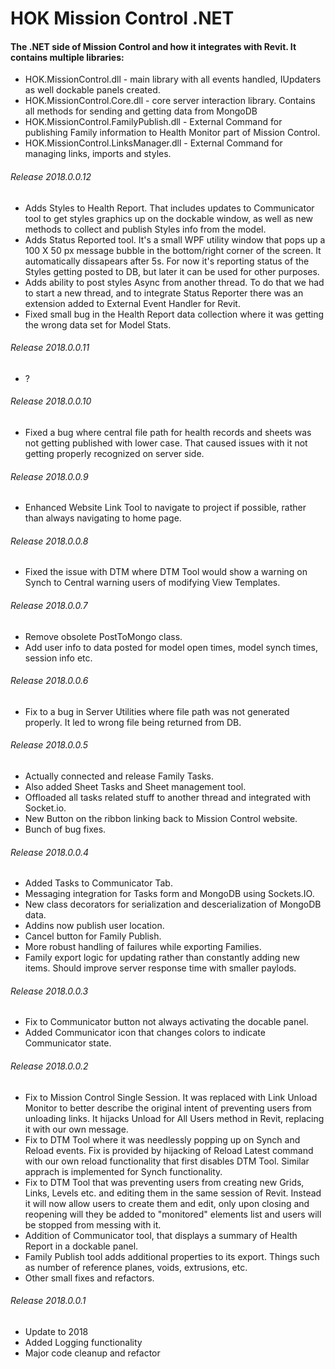 # HOK Mission Control .NET

#### The .NET side of Mission Control and how it integrates with Revit. It contains multiple libraries: 

* HOK.MissionControl.dll - main library with all events handled, IUpdaters as well dockable panels created. 
* HOK.MissionControl.Core.dll - core server interaction library. Contains all methods for sending and getting data from MongoDB
* HOK.MissionControl.FamilyPublish.dll - External Command for publishing Family information to Health Monitor part of Mission Control.
* HOK.MissionControl.LinksManager.dll - External Command for managing links, imports and styles. 

###### Release 2018.0.0.12

* Adds Styles to Health Report. That includes updates to Communicator tool to get styles graphics up on the dockable window, as well as new methods to collect and publish Styles info from the model. 
* Adds Status Reported tool. It's a small WPF utility window that pops up a 100 X 50 px message bubble in the bottom/right corner of the screen. It automatically dissapears after 5s. For now it's reporting status of the Styles getting posted to DB, but later it can be used for other purposes. 
* Adds ability to post styles Async from another thread. To do that we had to start a new thread, and to integrate Status Reporter there was an extension added to External Event Handler for Revit. 
* Fixed small bug in the Health Report data collection where it was getting the wrong data set for Model Stats. 

###### Release 2018.0.0.11

* ?

###### Release 2018.0.0.10

* Fixed a bug where central file path for health records and sheets was not getting published with lower case. That caused issues with it not getting properly recognized on server side.

###### Release 2018.0.0.9

* Enhanced Website Link Tool to navigate to project if possible, rather than always navigating to home page.

###### Release 2018.0.0.8

* Fixed the issue with DTM where DTM Tool would show a warning on Synch to Central warning users of modifying View Templates.

###### Release 2018.0.0.7

* Remove obsolete PostToMongo class. 
* Add user info to data posted for model open times, model synch times, session info etc.

###### Release 2018.0.0.6

* Fix to a bug in Server Utilities where file path was not generated properly. It led to wrong file being returned from DB.

###### Release 2018.0.0.5

* Actually connected and release Family Tasks. 
* Also added Sheet Tasks and Sheet management tool.
* Offloaded all tasks related stuff to another thread and integrated with Socket.io. 
* New Button on the ribbon linking back to Mission Control website.
* Bunch of bug fixes.

###### Release 2018.0.0.4

* Added Tasks to Communicator Tab.
* Messaging integration for Tasks form and MongoDB using Sockets.IO.
* New class decorators for serialization and descerialization of MongoDB data.
* Addins now publish user location.
* Cancel button for Family Publish.
* More robust handling of failures while exporting Families.
* Family export logic for updating rather than constantly adding new items. Should improve server response time with smaller paylods.


###### Release 2018.0.0.3

* Fix to Communicator button not always activating the docable panel. 
* Added Communicator icon that changes colors to indicate Communicator state.

###### Release 2018.0.0.2

* Fix to Mission Control Single Session. It was replaced with Link Unload Monitor to better describe the original intent of preventing
users from unloading links. It hijacks Unload for All Users method in Revit, replacing it with our own message. 
* Fix to DTM Tool where it was needlessly popping up on Synch and Reload events. Fix is provided by hijacking of Reload Latest command
with our own reload functionality that first disables DTM Tool. Similar apprach is implemented for Synch functionality. 
* Fix to DTM Tool that was preventing users from creating new Grids, Links, Levels etc. and editing them in the same session of Revit. 
Instead it will now allow users to create them and edit, only upon closing and reopening will they be added to "monitored" elements list
and users will be stopped from messing with it. 
* Addition of Communicator tool, that displays a summary of Health Report in a dockable panel.
* Family Publish tool adds additional properties to its export. Things such as number of reference planes, voids, extrusions, etc. 
* Other small fixes and refactors.

###### Release 2018.0.0.1

* Update to 2018
* Added Logging functionality
* Major code cleanup and refactor
